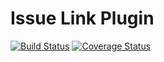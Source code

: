 Issue Link Plugin
========================
[![Build Status](https://travis-ci.org/Diabol/issue-link-plugin.png)](https://travis-ci.org/Diabol/issue-link-plugin)
[![Coverage Status](https://coveralls.io/repos/Diabol/https://travis-ci.org/Diabol/issue-link-plugin/badge.png?branch=master)](https://coveralls.io/r/Diabol/https://travis-ci.org/Diabol/issue-link-plugin?branch=master)

